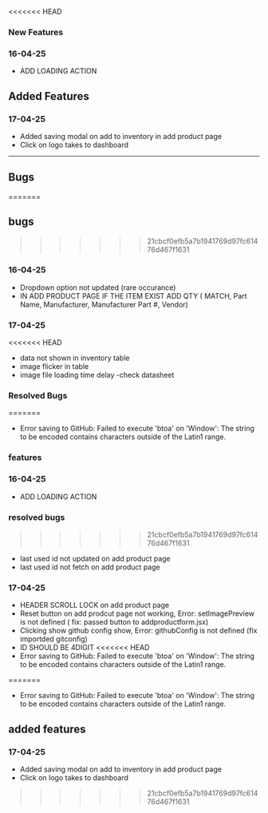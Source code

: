 <<<<<<< HEAD
### **New Features**

### 16-04-25
- ADD LOADING ACTION

## **Added Features**

### 17-04-25
- Added saving modal on add to inventory in add product page 
- Click on logo takes to dashboard 

***

## **Bugs** 
=======
## bugs 
>>>>>>> 21cbcf0efb5a7b1941769d97fc61476d467f1631

### 16-04-25
- Dropdown option not updated (rare occurance)
- IN ADD PRODUCT PAGE IF THE ITEM EXIST ADD QTY ( MATCH, Part Name, Manufacturer, Manufacturer Part #, Vendor)

### 17-04-25
<<<<<<< HEAD
- data not shown in inventory table
- image flicker in table
- image file loading time delay
-check datasheet

### **Resolved Bugs**
=======
- Error saving to GitHub: Failed to execute 'btoa' on 'Window': The string to be encoded contains characters outside of the Latin1 range.

### features

### 16-04-25
- ADD LOADING ACTION

### resolved bugs
>>>>>>> 21cbcf0efb5a7b1941769d97fc61476d467f1631

- last used id not updated on add product page 
- last used id not fetch on add product page 

### 17-04-25
- HEADER SCROLL LOCK on add product page 
- Reset button on add prodcut page not working, Error: setImagePreview is not defined ( fix: passed button to addproductform.jsx) 
- Clicking show github config show, Error: githubConfig is not defined (fix importded gitconfig) 
- ID SHOULD BE 4DIGIT 
<<<<<<< HEAD
- Error saving to GitHub: Failed to execute 'btoa' on 'Window': The string to be encoded contains characters outside of the Latin1 range.


=======

- Error saving to GitHub: Failed to execute 'btoa' on 'Window': The string to be encoded contains characters outside of the Latin1 range.


## added features

### 17-04-25
- Added saving modal on add to inventory in add product page 
- Click on logo takes to dashboard 
>>>>>>> 21cbcf0efb5a7b1941769d97fc61476d467f1631
